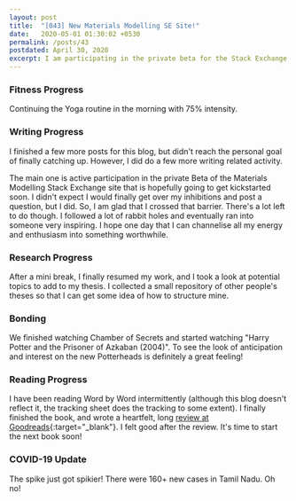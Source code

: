 ```yaml
---
layout: post
title:  "[043] New Materials Modelling SE Site!"
date:   2020-05-01 01:30:02 +0530
permalink: /posts/43
postdated: April 30, 2020
excerpt: I am participating in the private beta for the Stack Exchange site, and I hope that it gets through.
---
```


### Fitness Progress
Continuing the Yoga routine in the morning with 75% intensity.

### Writing Progress
I finished a few more posts for this blog, but didn't reach the personal goal of finally catching up. However, I did do a few more writing related activity.

The main one is active participation in the private Beta of the Materials Modelling Stack Exchange site that is hopefully going to get kickstarted soon. I didn't expect I would finally get over my inhibitions and post a question, but I did. So, I am glad that I crossed that barrier. There's a lot left to do though. I followed a lot of rabbit holes and eventually ran into someone very inspiring. I hope one day that I can channelise all my energy and enthusiasm into something worthwhile.

### Research Progress
After a mini break, I finally resumed my work, and I took a look at potential topics to add to my thesis. I collected a small repository of other people's theses so that I can get some idea of how to structure mine.

### Bonding
We finished watching Chamber of Secrets and started watching "Harry Potter and the Prisoner of Azkaban (2004)". To see the look of anticipation and interest on the new Potterheads is definitely a great feeling!

### Reading Progress
I have been reading Word by Word intermittently (although this blog doesn't reflect it, the tracking sheet does the tracking to some extent). I finally finished the book, and wrote a heartfelt, long [review at Goodreads](https://www.goodreads.com/review/show/3310511059?book_show_action=false){:target="_blank"}. I felt good after the review. It's time to start the next book soon!

### COVID-19 Update
The spike just got spikier! There were 160+ new cases in Tamil Nadu. Oh no!
